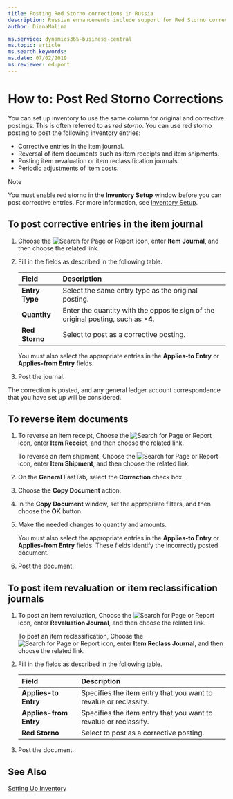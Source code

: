 ```yaml
---
title: Posting Red Storno corrections in Russia
description: Russian enhancements include support for Red Storno corrections.
author: DianaMalina

ms.service: dynamics365-business-central
ms.topic: article
ms.search.keywords:
ms.date: 07/02/2019
ms.reviewer: edupont
---
```


# How to: Post Red Storno Corrections

You can set up inventory to use the same column for original and corrective postings. This is often referred to as *red storno*. You can use red storno posting to post the following inventory entries:

- Corrective entries in the item journal.
- Reversal of item documents such as item receipts and item shipments.
- Posting item revaluation or item reclassification journals.
- Periodic adjustments of item costs.

> [!NOTE]
> You must enable red storno in the **Inventory Setup** window before you can post corrective entries. For more information, see [Inventory Setup](Inventory-Setup.md).  

## To post corrective entries in the item journal

1. Choose the ![Search for Page or Report]() icon, enter **Item Journal**, and then choose the related link.

2. Fill in the fields as described in the following table.

   | Field          | Description                                                  |
   | :------------- | :----------------------------------------------------------- |
   | **Entry Type** | Select the same entry type as the original posting.          |
   | **Quantity**   | Enter the quantity with the opposite sign of the original posting, such as **-4**. |
   | **Red Storno** | Select to post as a corrective posting.                      |

   You must also select the appropriate entries in the **Applies-to Entry** or **Applies-from Entry** fields.

3. Post the journal.

The correction is posted, and any general ledger account correspondence that you have set up will be considered.

## To reverse item documents

1. To reverse an item receipt, Choose the ![Search for Page or Report]() icon, enter **Item Receipt**, and then choose the related link.

   To reverse an item shipment, Choose the ![Search for Page or Report]() icon, enter **Item Shipment**, and then choose the related link.

2. On the **General** FastTab, select the **Correction** check box.

3. Choose the **Copy Document** action.

4. In the **Copy Document** window, set the appropriate filters, and then choose the **OK** button.

5. Make the needed changes to quantity and amounts.

   You must also select the appropriate entries in the **Applies-to Entry** or **Applies-from Entry** fields. These fields identify the incorrectly posted document.

6. Post the document.

## To post item revaluation or item reclassification journals 

1. To post an item revaluation, Choose the ![Search for Page or Report]() icon, enter **Revaluation Journal**, and then choose the related link.

   To post an item reclassification, Choose the ![Search for Page or Report]() icon, enter **Item Reclass Journal**, and then choose the related link.

2. Fill in the fields as described in the following table.

   | Field                  | Description                                                  |
   | :--------------------- | :----------------------------------------------------------- |
   | **Applies-to Entry**   | Specifies the item entry that you want to revalue or reclassify. |
   | **Applies-from Entry** | Specifies the item entry that you want to revalue or reclassify. |
   | **Red Storno**         | Select to post as a corrective posting.                      |

3. Post the document.

## See Also

[Setting Up Inventory](Inventory-Setup.md)  
